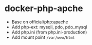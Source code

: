 # docker-php-apche
* Base on official/php:apache 
* Add php-ext: mysqli, pdo, pdo_mysql
* Add php.ini (from php.ini-production)
* Add mount point `/var/www/html`